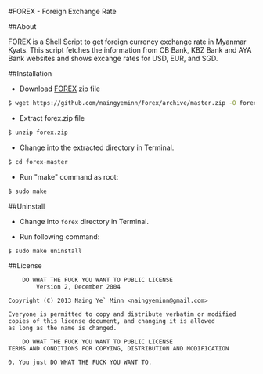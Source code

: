 #FOREX - Foreign Exchange Rate 

##About

FOREX is a Shell Script to get foreign currency exchange rate in Myanmar Kyats. This script fetches the information from CB Bank, KBZ Bank and AYA Bank websites and shows excange rates for USD, EUR, and SGD.

##Installation

- Download [FOREX](https://github.com/naingyeminn/forex/archive/master.zip) zip file
```sh
$ wget https://github.com/naingyeminn/forex/archive/master.zip -O forex.zip
```
- Extract forex.zip file
```sh
$ unzip forex.zip
```
- Change into the extracted directory in Terminal.
```sh
$ cd forex-master
```
- Run "make" command as root:
```sh
$ sudo make
```

##Uninstall

- Change into `forex` directory in Terminal.

- Run following command:
```sh
$ sudo make uninstall
```

##License

		DO WHAT THE FUCK YOU WANT TO PUBLIC LICENSE
			Version 2, December 2004

	Copyright (C) 2013 Naing Ye` Minn <naingyeminn@gmail.com>

	Everyone is permitted to copy and distribute verbatim or modified 
	copies of this license document, and changing it is allowed 
	as long as the name is changed.

		DO WHAT THE FUCK YOU WANT TO PUBLIC LICENSE
	TERMS AND CONDITIONS FOR COPYING, DISTRIBUTION AND MODIFICATION

	0. You just DO WHAT THE FUCK YOU WANT TO.


